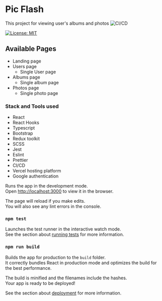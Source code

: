 # Pic Flash

This project for viewing user's albums and photos
![CI/CD](https://github.com//Charitie/pic_flash/actions/workflows/main.yml/badge.svg?event=push)
<!-- [![codecov.io](https://codecov.io/github/Charitie/pic_flash/coverage.svg?branch=main)](https://codecov.io/github/Charitie/pic_flash?branch=main)  -->
[![License: MIT](https://img.shields.io/badge/License-MIT-yellow.svg)](https://opensource.org/licenses/MIT)
## Available Pages

- Landing page
- Users page
  - Single User page
- Albums page
  - Single album page
- Photos page
  - Single photo page

### Stack and Tools used

- React
- React Hooks
- Typescript 
- Bootstrap
- Redux toolkit
- SCSS
- Jest
- Eslint
- Prettier
- CI/CD
- Vercel hosting platform
- Google authentication


Runs the app in the development mode.\
Open [http://localhost:3000](http://localhost:3000) to view it in the browser.

The page will reload if you make edits.\
You will also see any lint errors in the console.

### `npm test`

Launches the test runner in the interactive watch mode.\
See the section about [running tests](https://facebook.github.io/create-react-app/docs/running-tests) for more information.

### `npm run build`

Builds the app for production to the `build` folder.\
It correctly bundles React in production mode and optimizes the build for the best performance.

The build is minified and the filenames include the hashes.\
Your app is ready to be deployed!

See the section about [deployment](https://facebook.github.io/create-react-app/docs/deployment) for more information.
